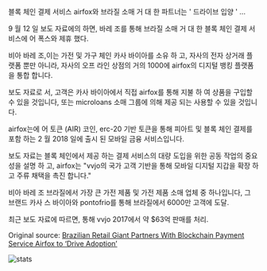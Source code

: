 블록 체인 결제 서비스 airfox와 브라질 소매 거 대 한 파트너는 ' 드라이브 입양 ' ...

9 월 12 일 보도 자료에의 하면, 바레 조를 통해 브라질 소매 거 대 한 블록 체인 결제 서비스에 어 폭스와 제휴 했다.

비아 바레 조,이는 가전 및 가구 체인 카사 바이아를 소유 하 고, 자사의 전자 상거래 플랫폼 뿐만 아니라, 자사의 오프 라인 상점의 거의 1000에 airfox의 디지털 뱅킹 플랫폼을 통합 합니다.

보도 자료로 서, 고객은 카사 바이아에서 직접 airfox를 통해 지불 하 여 상품을 구입할 수 있을 것입니다, 또는 microloans 소매 그룹에 의해 제공 되는 사용할 수 있을 것입니다.

airfox는에 어 토큰 (AIR) 코인, erc-20 기반 토큰을 통해 피아트 및 블록 체인 결제를 포함 하는 2 월 2018 일에 출시 된 모바일 금융 서비스입니다.

보도 자료는 블록 체인에서 제공 하는 결제 서비스의 대량 도입을 위한 공동 작업의 중요성을 설명 하 고, airfox는 "vvjo의 국가 고객 기반을 통해 모바일 디지털 지갑을 확장 하 고 주류 채택을 촉진 합니다."

비아 바레 조 브라질에서 가장 큰 가전 제품 및 가전 제품 소매 업체 중 하나입니다, 그 브랜드 카사 스 바이아와 pontofrio를 통해 브라질에서 6000만 고객에 도달.

최근 보도 자료에 따르면, 통해 vvjo 2017에서 약 $63억 판매를 처리.

Original source: [Brazilian Retail Giant Partners With Blockchain Payment Service Airfox to ‘Drive Adoption’](https://cointelegraph.com/news/brazilian-retail-giant-partners-with-blockchain-payment-service-airfox-to-drive-adoption)

![stats](https://c.statcounter.com/11760860/0/a89fa40b/1/ "stats")